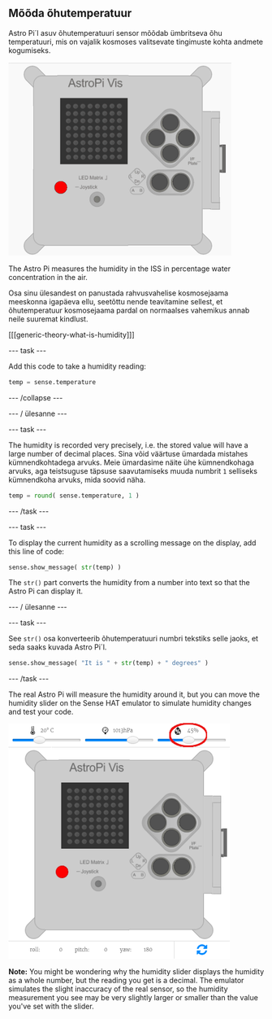## Mõõda õhutemperatuur

Astro Pi´l asuv õhutemperatuuri sensor mõõdab ümbritseva õhu temperatuuri, mis on vajalik kosmoses valitsevate tingimuste kohta andmete kogumiseks.

![Sõnum õhutemperatuuri kohta](images/degrees-message.gif)

The Astro Pi measures the humidity in the ISS in percentage water concentration in the air.

Osa sinu ülesandest on panustada rahvusvahelise kosmosejaama meeskonna igapäeva ellu, seetõttu nende teavitamine sellest, et õhutemperatuur kosmosejaama pardal on normaalses vahemikus annab neile suuremat kindlust.

[[[generic-theory-what-is-humidity]]]

\--- task \---

Add this code to take a humidity reading:

```python
temp = sense.temperature
```

\--- /collapse \---

\--- / ülesanne \---

\--- task \---

The humidity is recorded very precisely, i.e. the stored value will have a large number of decimal places. Sina võid väärtuse ümardada mistahes kümnendkohtadega arvuks. Meie ümardasime näite ühe kümnendkohaga arvuks, aga teistsuguse täpsuse saavutamiseks muuda numbrit `1` selliseks kümnendkoha arvuks, mida soovid näha.

```python
temp = round( sense.temperature, 1 )
```

\--- /task \---

\--- task \---

To display the current humidity as a scrolling message on the display, add this line of code:

```python
sense.show_message( str(temp) )
```

The `str()` part converts the humidity from a number into text so that the Astro Pi can display it.

\--- / ülesanne \---

\--- task \---

See `str()` osa konverteerib õhutemperatuuri numbri tekstiks selle jaoks, et seda saaks kuvada Astro Pi´l.

```python
sense.show_message( "It is " + str(temp) + " degrees" )
```

\--- /task \---

The real Astro Pi will measure the humidity around it, but you can move the humidity slider on the Sense HAT emulator to simulate humidity changes and test your code.

![Humidity slider](images/humidity-slider.png)

**Note:** You might be wondering why the humidity slider displays the humidity as a whole number, but the reading you get is a decimal. The emulator simulates the slight inaccuracy of the real sensor, so the humidity measurement you see may be very slightly larger or smaller than the value you've set with the slider.